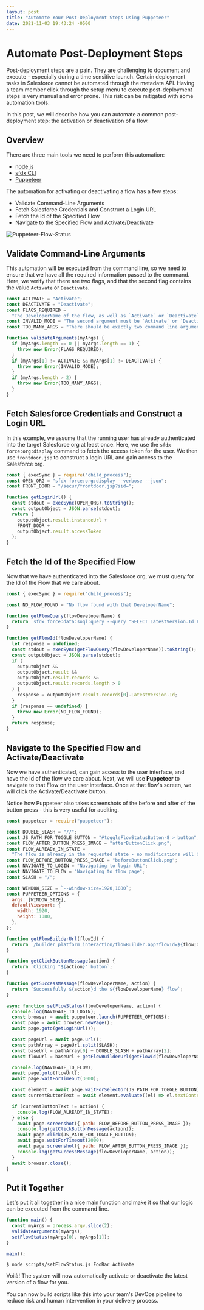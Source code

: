 ```yaml
---
layout: post
title: "Automate Your Post-Deployment Steps Using Puppeteer"
date: 2021-11-03 19:43:24 -0500
---
```


# Automate Post-Deployment Steps

Post-deployment steps are a pain. They are challenging to document and execute - especially during a time sensitive launch. Certain deployment tasks in Salesforce cannot be automated through the metadata API. Having a team member click through the setup menu to execute post-deployment steps is very manual and error prone. This risk can be mitigated with some automation tools.

In this post, we will describe how you can automate a common post-deployment step: the activation or deactivation of a flow.

## Overview

There are three main tools we need to perform this automation:

- [node.js](https://nodejs.org/en/)
- [sfdx CLI](https://developer.salesforce.com/tools/sfdxcli)
- [Puppeteer](https://developers.google.com/web/tools/puppeteer)

The automation for activating or deactivating a flow has a few steps:

- Validate Command-Line Arguments
- Fetch Salesforce Credentials and Construct a Login URL
- Fetch the Id of the Specified Flow
- Navigate to the Specified Flow and Activate/Deactivate

![Puppeteer-Flow-Status](/images/puppeteer/Puppeteer-Flow-Status.gif)

## Validate Command-Line Arguments

This automation will be executed from the command line, so we need to ensure that we have all the required information passed to the command. Here, we verify that there are two flags, and that the second flag contains the value `Activate` or `Deactivate`.

```javascript
const ACTIVATE = "Activate";
const DEACTIVATE = "Deactivate";
const FLAGS_REQUIRED =
  "The DeveloperName of the flow, as well as `Activate` or `Deactivate` must be passed as a command line argument.";
const INVALID_MODE = "The second argument must be `Activate` or `Deactivate`";
const TOO_MANY_ARGS = "There should be exactly two command line arguments";

function validateArguments(myArgs) {
  if (myArgs.length == 0 || myArgs.length == 1) {
    throw new Error(FLAGS_REQUIRED);
  }
  if (myArgs[1] != ACTIVATE && myArgs[1] != DEACTIVATE) {
    throw new Error(INVALID_MODE);
  }
  if (myArgs.length > 2) {
    throw new Error(TOO_MANY_ARGS);
  }
}
```

## Fetch Salesforce Credentials and Construct a Login URL

In this example, we assume that the running user has already authenticated into the target Salesforce org at least once. Here, we use the `sfdx force:org:display` command to fetch the access token for the user. We then use `frontdoor.jsp` to construct a login URL and gain access to the Salesforce org.

```js
const { execSync } = require("child_process");
const OPEN_ORG = "sfdx force:org:display --verbose --json";
const FRONT_DOOR = "/secur/frontdoor.jsp?sid=";

function getLoginUrl() {
  const stdout = execSync(OPEN_ORG).toString();
  const outputObject = JSON.parse(stdout);
  return (
    outputObject.result.instanceUrl +
    FRONT_DOOR +
    outputObject.result.accessToken
  );
}
```

## Fetch the Id of the Specified Flow

Now that we have authenticated into the Salesforce org, we must query for the Id of the Flow that we care about.

```js
const { execSync } = require("child_process");

const NO_FLOW_FOUND = "No flow found with that DeveloperName";

function getFlowQuery(flowDeveloperName) {
  return `sfdx force:data:soql:query --query "SELECT LatestVersion.Id FROM FlowDefinition WHERE DeveloperName = ‘${flowDeveloperName}‘" --usetoolingapi --json`;
}

function getFlowId(flowDeveloperName) {
  let response = undefined;
  const stdout = execSync(getFlowQuery(flowDeveloperName)).toString();
  const outputObject = JSON.parse(stdout);
  if (
    outputObject &&
    outputObject.result &&
    outputObject.result.records &&
    outputObject.result.records.length > 0
  ) {
    response = outputObject.result.records[0].LatestVersion.Id;
  }
  if (response == undefined) {
    throw new Error(NO_FLOW_FOUND);
  }
  return response;
}
```

## Navigate to the Specified Flow and Activate/Deactivate

Now we have authenticated, can gain access to the user interface, and have the Id of the flow we care about. Next, we will use **Puppeteer** to navigate to that Flow on the user interface. Once at that flow's screen, we will click the Activate/Deactivate button.

Notice how Puppeteer also takes screenshots of the before and after of the button press - this is very useful for auditing.

```js
const puppeteer = require("puppeteer");

const DOUBLE_SLASH = "//";
const JS_PATH_FOR_TOGGLE_BUTTON = "#toggleFlowStatusButton-8 > button";
const FLOW_AFTER_BUTTON_PRESS_IMAGE = "afterButtonClick.png";
const FLOW_ALREADY_IN_STATE =
  "The flow is already in the requested state - no modifications will be made";
const FLOW_BEFORE_BUTTON_PRESS_IMAGE = "beforeButtonClick.png";
const NAVIGATE_TO_LOGIN = "Navigating to login URL";
const NAVIGATE_TO_FLOW = "Navigating to flow page";
const SLASH = "/";

const WINDOW_SIZE = `--window-size=1920,1080`;
const PUPPETEER_OPTIONS = {
  args: [WINDOW_SIZE],
  defaultViewport: {
    width: 1920,
    height: 1080,
  },
};

function getFlowBuilderUrl(flowId) {
  return `/builder_platform_interaction/flowBuilder.app?flowId=${flowId}`;
}

function getClickButtonMessage(action) {
  return `Clicking "${action}" button`;
}

function getSuccessMessage(flowDeveloperName, action) {
  return `Successfully ${action}d the ${flowDeveloperName} flow`;
}

async function setFlowStatus(flowDeveloperName, action) {
  console.log(NAVIGATE_TO_LOGIN);
  const browser = await puppeteer.launch(PUPPETEER_OPTIONS);
  const page = await browser.newPage();
  await page.goto(getLoginUrl());

  const pageUrl = await page.url();
  const pathArray = pageUrl.split(SLASH);
  const baseUrl = pathArray[0] + DOUBLE_SLASH + pathArray[2];
  const flowUrl = baseUrl + getFlowBuilderUrl(getFlowId(flowDeveloperName));

  console.log(NAVIGATE_TO_FLOW);
  await page.goto(flowUrl);
  await page.waitForTimeout(3000);

  const element = await page.waitForSelector(JS_PATH_FOR_TOGGLE_BUTTON);
  const currentButtonText = await element.evaluate((el) => el.textContent);

  if (currentButtonText != action) {
    console.log(FLOW_ALREADY_IN_STATE);
  } else {
    await page.screenshot({ path: FLOW_BEFORE_BUTTON_PRESS_IMAGE });
    console.log(getClickButtonMessage(action));
    await page.click(JS_PATH_FOR_TOGGLE_BUTTON);
    await page.waitForTimeout(2000);
    await page.screenshot({ path: FLOW_AFTER_BUTTON_PRESS_IMAGE });
    console.log(getSuccessMessage(flowDeveloperName, action));
  }
  await browser.close();
}
```

## Put it Together

Let's put it all together in a nice main function and make it so that our logic can be executed from the command line.

```js
function main() {
  const myArgs = process.argv.slice(2);
  validateArguments(myArgs);
  setFlowStatus(myArgs[0], myArgs[1]);
}

main();
```

```shell
$ node scripts/setFlowStatus.js FooBar Activate
```

Voilà! The system will now automatically activate or deactivate the
latest version of a flow for you.

You can now build scripts like this into your team's DevOps pipeline
to reduce risk and human intervention in your delivery process.
